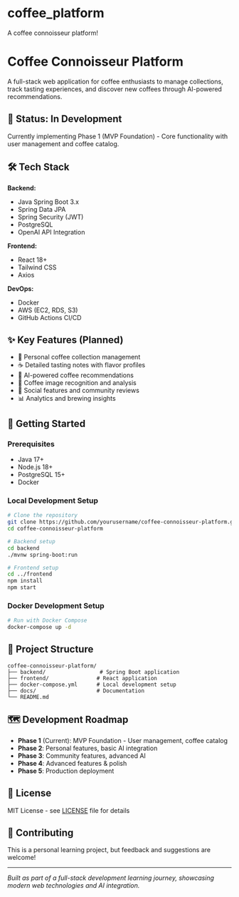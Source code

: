 # coffee_platform
A coffee connoisseur platform!

# Coffee Connoisseur Platform

A full-stack web application for coffee enthusiasts to manage collections, track tasting experiences, and discover new coffees through AI-powered recommendations.

## 🚧 Status: In Development

Currently implementing Phase 1 (MVP Foundation) - Core functionality with user management and coffee catalog.

## 🛠️ Tech Stack

**Backend:**
- Java Spring Boot 3.x
- Spring Data JPA
- Spring Security (JWT)
- PostgreSQL
- OpenAI API Integration

**Frontend:**
- React 18+
- Tailwind CSS
- Axios

**DevOps:**
- Docker
- AWS (EC2, RDS, S3)
- GitHub Actions CI/CD

## ✨ Key Features (Planned)

- 📝 Personal coffee collection management
- ☕ Detailed tasting notes with flavor profiles
- 🤖 AI-powered coffee recommendations
- 📸 Coffee image recognition and analysis
- 👥 Social features and community reviews
- 📊 Analytics and brewing insights

## 🚀 Getting Started

### Prerequisites
- Java 17+
- Node.js 18+
- PostgreSQL 15+
- Docker

### Local Development Setup

```bash
# Clone the repository
git clone https://github.com/yourusername/coffee-connoisseur-platform.git
cd coffee-connoisseur-platform

# Backend setup
cd backend
./mvnw spring-boot:run

# Frontend setup
cd ../frontend
npm install
npm start
```

### Docker Development Setup

```bash
# Run with Docker Compose
docker-compose up -d
```

## 📁 Project Structure

```
coffee-connoisseur-platform/
├── backend/                 # Spring Boot application
├── frontend/               # React application
├── docker-compose.yml      # Local development setup
├── docs/                   # Documentation
└── README.md
```

## 🗺️ Development Roadmap

- **Phase 1** (Current): MVP Foundation - User management, coffee catalog
- **Phase 2**: Personal features, basic AI integration
- **Phase 3**: Community features, advanced AI
- **Phase 4**: Advanced features & polish
- **Phase 5**: Production deployment

## 📄 License

MIT License - see [LICENSE](LICENSE) file for details

## 🤝 Contributing

This is a personal learning project, but feedback and suggestions are welcome!

---

*Built as part of a full-stack development learning journey, showcasing modern web technologies and AI integration.*
